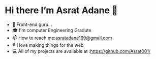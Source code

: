 #  Hi there I’m Asrat Adane 👋
                                                      

<!--
**Asrat001/Asrat001** is a ✨ _special_ ✨ repository because its `README.md` (this file) appears on your GitHub profile.

Here are some ideas to get you started:

- 🔭 I’m currently working on ...
- 🌱 I’m currently learning ...
- 👯 I’m looking to collaborate on ...
- 🤔 I’m looking for help with ...
- 💬 Ask me about ...
- 📫 How to reach me: ...
- 😄 Pronouns: ...
- ⚡ Fun fact: ...
-->
- 🔭 Front-end guru...
- 🎓 I'm computer Engineering Gradute
- 📫 How to reach me:asratadane169@gmail.com
- 💗 i love making things for the web
- 💻 All of my projects are available at :https://github.com/Asrat001/

<!-- [![Top Langs](https://github-readme-stats-git-masterrstaa-rickstaa.vercel.app/api/top-langs/?username=Asrat001&theme=radical)](https://github.com/Asrat001/github-readme-stats)

![Asrat's GitHub stats](https://github-readme-stats.vercel.app/api?username=Asrat001&show_icons=true&bg_color=00000000)
